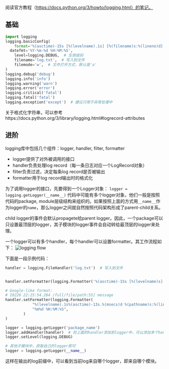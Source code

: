 阅读官方教程（https://docs.python.org/3/howto/logging.html）的笔记。

## 基础

```python
import logging
logging.basicConfig(
	format='%(asctime)-15s [%(levelname).1s] [%(filename)s:%(lineno)d] %(message)s',  # 格式
  datefmt='%Y-%m-%d %H:%M:%S',
	level=logging.DEBUG,  # 生效级别
	filename='log.txt',  # 写入到文件
	filemode='w',  # 文件打开方式，默认是'a'
)
logging.debug('debug')
logging.info('info')
logging.warning('warn')
logging.error('error')
logging.critical('fatal')
logging.fatal('fatal')
logging.exception('except')  # 建议只用于异常处理中
```
关于格式化字符串，可以参考https://docs.python.org/3/library/logging.html#logrecord-attributes

## 进阶

logging库中包括几个组件：logger, handler, filter, formatter

- logger提供了对外被调用的接口
- handler负责处理log record（每一条日志对应一个LogRecord对象）
- filter负责过滤，决定每条log record是否被输出
- formatter用于log record输出时的格式化

为了调用logger的接口，先要得到一个Logger对象：
`logger = logging.getLogger(__name__)`
代码中可能有多个logger对象，他们一般是按照代码的package, module层级结构来组织的。如果按照上面的方式用`__name__`作为logger的`name`，那么logger之间就自然按照代码架构形成了parent-child关系。

child logger的事件会默认propagete给parent logger。因此，一个package可以只设置最顶层的logger，其子模块的logger事件会自动转给最顶层的logger来处理。

一个logger可以有多个handler，每个handler可以设置formatter。其工作流程如下：
![logging flow](https://docs.python.org/3/_images/logging_flow.png)

下面是一段示例代码：
```python
handler = logging.FileHandler('log.txt')  # 写入到文件


handler.setFormatter(logging.Formatter('%(asctime)-15s [%(levelname)s] [%(name)-9s] %(message)s'))  # 设置formatter

# Google-like format:
# I0226 22:25:54.284 /full/file/path:55] message
handler.setFormatter(logging.Formatter(
            "%(levelname).1s%(asctime)-13s.%(msecs)d %(pathname)s:%(lineno)d] %(message)s",
            "%m%d %H:%M:%S",
        )
)

logger = logging.getLogger('package_name')
logger.addHandler(handler)  # 将上面的handler添加到logger中，可以添加多个handler
logger.setLevel(logging.DEBUG)

# 其他子模块中，获取自己的logger即可
logger = logging.getLogger(__name__)
```
这样在输出的log前缀中，可以看到当前log来自哪个logger，即来自哪个模块。

